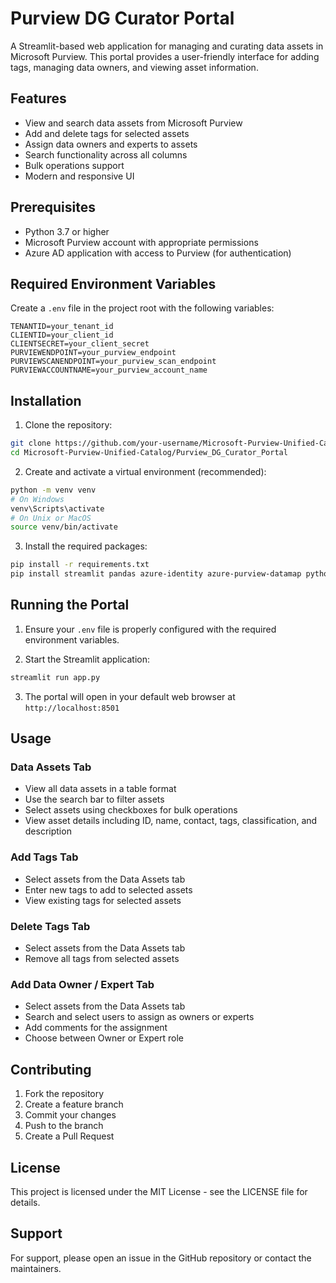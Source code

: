 # Purview DG Curator Portal

A Streamlit-based web application for managing and curating data assets in Microsoft Purview. This portal provides a user-friendly interface for adding tags, managing data owners, and viewing asset information.

## Features

- View and search data assets from Microsoft Purview
- Add and delete tags for selected assets
- Assign data owners and experts to assets
- Search functionality across all columns
- Bulk operations support
- Modern and responsive UI

## Prerequisites

- Python 3.7 or higher
- Microsoft Purview account with appropriate permissions
- Azure AD application with access to Purview (for authentication)

## Required Environment Variables

Create a `.env` file in the project root with the following variables:

```env
TENANTID=your_tenant_id
CLIENTID=your_client_id
CLIENTSECRET=your_client_secret
PURVIEWENDPOINT=your_purview_endpoint
PURVIEWSCANENDPOINT=your_purview_scan_endpoint
PURVIEWACCOUNTNAME=your_purview_account_name
```

## Installation

1. Clone the repository:
```bash
git clone https://github.com/your-username/Microsoft-Purview-Unified-Catalog.git
cd Microsoft-Purview-Unified-Catalog/Purview_DG_Curator_Portal
```

2. Create and activate a virtual environment (recommended):
```bash
python -m venv venv
# On Windows
venv\Scripts\activate
# On Unix or MacOS
source venv/bin/activate
```

3. Install the required packages:
```bash
pip install -r requirements.txt
pip install streamlit pandas azure-identity azure-purview-datamap python-dotenv
```

## Running the Portal

1. Ensure your `.env` file is properly configured with the required environment variables.

2. Start the Streamlit application:
```bash
streamlit run app.py
```

3. The portal will open in your default web browser at `http://localhost:8501`

## Usage

### Data Assets Tab
- View all data assets in a table format
- Use the search bar to filter assets
- Select assets using checkboxes for bulk operations
- View asset details including ID, name, contact, tags, classification, and description

### Add Tags Tab
- Select assets from the Data Assets tab
- Enter new tags to add to selected assets
- View existing tags for selected assets

### Delete Tags Tab
- Select assets from the Data Assets tab
- Remove all tags from selected assets

### Add Data Owner / Expert Tab
- Select assets from the Data Assets tab
- Search and select users to assign as owners or experts
- Add comments for the assignment
- Choose between Owner or Expert role

## Contributing

1. Fork the repository
2. Create a feature branch
3. Commit your changes
4. Push to the branch
5. Create a Pull Request

## License

This project is licensed under the MIT License - see the LICENSE file for details.

## Support

For support, please open an issue in the GitHub repository or contact the maintainers. 